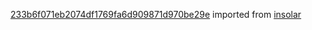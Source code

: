 [233b6f071eb2074df1769fa6d909871d970be29e](https://github.com/insolar/insolar/commit/233b6f071eb2074df1769fa6d909871d970be29e) imported from [insolar](https://github.com/insolar/insolar)
